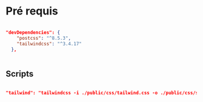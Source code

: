 # Pré requis

```json

"devDependencies": {
    "postcss": "^8.5.3",
    "tailwindcss": "^3.4.17"
  },
  
```

## Scripts

```json

"tailwind": "tailwindcss -i ./public/css/tailwind.css -o ./public/css/styles.css --watch"

```
